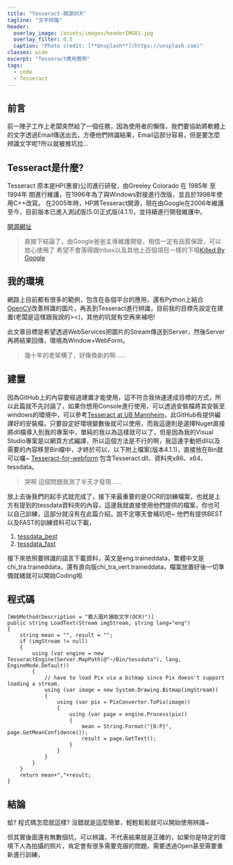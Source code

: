 ```yaml
---
title: "Tesseract-開源OCR"
tagline: "文字辨識"
header:
  overlay_image: /assets/images/headerIMG01.jpg
  overlay_filter: 0.5
  caption: "Photo credit: [**Unsplash**](https://unsplash.com)"
classes: wide
excerpt: "Tesseract應用實例"
tags:
  - code
  - Tesseract
---
```


## 前言

前一陣子工作上老闆突然給了一個任務，因為使用者的懶惰，我們要協助將軟體上的文字透過Email傳送出去，方便他們辨識結果，Email這部分容易，但是要怎麼辨識文字呢?所以就被推坑拉...

## Tesseract是什麼?

Tesseract 原本是HP(惠普)公司進行研發，由Greeley Colorado 在 1985年 至 1994年 間進行維護，在1996年為了與Windows對接進行改版，並且於1998年使用C++改寫。
在2005年時，HP將Tesseract開源，現在由Google在2006年維護至今，目前版本已進入測試版(5.0)正式版(4.1.1)，並持續進行開發維護中。

[開源網址](https://github.com/tesseract-ocr/tesseract)

> 直接下結論了，由Google爸爸主導維護開發，相信一定有品質保證，可以放心使用了
> 希望不會落得跟Inbox以及其他上百個項目一樣的下場[Killed By Google](https://killedbygoogle.com/)

## 我的環境

網路上目前都有很多的範例，包含在各個平台的應用，還有Python上結合[OpenCV](https://opencv.org/)改善辨識的圖片，再丟到Tesseract進行辨識，目前我的目標先設定在建置(老闆是這樣跟我說的><)，其他的坑就有空再來補吧!

此文章目標是希望透過WebServices把圖片的Stream傳送到Server，然後Server再將結果回傳，環境為Window+WebForm。

> 幾十年的老架構了，好像換新的啊......

## 建置

因為GitHub上的內容要經過建置才能使用，這不符合我快速達成目標的方式，所以此篇就不先討論了，如果你想用Console進行使用，可以透過安裝檔將其安裝至windows的環境中，可以參考[Tesseract at UB Mannheim](https://github.com/UB-Mannheim/tesseract/wiki)，此GitHub有提供編譯好的安裝檔，只要設定好環境變數後就可以使用，而我這邊則是選擇Nuget直接將dll檔導入到我的專案中，單純的我以為這樣就可以了，但是因為我的Visual Studio專案是以網頁方式編譯，所以這個方法是不行的啊，我這邊手動把dll以及需要的內容移至Bin檔中，才終於可以，以下附上檔案(版本4.1.1)，直接放在Bin就可以囉~
[Tesseract-for-webform](https://github.com/joysrr/Tesseract-for-webform)
包含Tesseract.dll、資料夾x86、x64、tessdata。

> 哭啊 這個問題我測了半天才發現......

放上去後我們的起手式就完成了，接下來最重要的是OCR的訓練檔案，也就是上方有提到的tessdata資料夾的內容，這邊我就直接使用他們提供的檔案，你也可以自己訓練，這部分就沒有在此篇介紹，說不定哪天會補坑吧~
他們有提供BEST以及FAST的訓練資料可以下載，

1. [tessdata_best](https://github.com/tesseract-ocr/tessdata_best)
2. [tessdata_fast](https://github.com/tesseract-ocr/tessdata_fast)

接下來依照要辨識的語言下載資料，英文是eng.traineddata，繁體中文是chi_tra.traineddata，還有直向版chi_tra_vert.traineddata，檔案放置好後一切準備就緒就可以開始Coding啦

## 程式碼

	[WebMethod(Description = "載入圖片讀取文字(OCR)")]
    public string LoadText(Stream imgStream, string lang="eng")
    {
		string mean = "", result = "";
        if (imgStream != null)
        {
            using (var engine = new TesseractEngine(Server.MapPath(@"~/Bin/tessdata"), lang, EngineMode.Default))
            {
                // have to load Pix via a bitmap since Pix doesn't support loading a stream.
                using (var image = new System.Drawing.Bitmap(imgStream))
                {
                    using (var pix = PixConverter.ToPix(image))
                    {
                        using (var page = engine.Process(pix))
                        {
                            mean = String.Format("{0:P}", page.GetMeanConfidence());
                            result = page.GetText();
                        }
                    }
                }
            }
        }
        return mean+","+result;
    }

## 結論
蛤? 程式碼怎麼就這樣?
沒錯就是這麼簡單，輕輕鬆鬆就可以開始使用辨識~

但其實後面還有無數個坑，可以辨識，不代表結果就是正確的，如果你是特定的環境下人為拍攝的照片，肯定會有很多需要克服的問題，需要透過Open甚至需要重新進行訓練，










<!--stackedit_data:
eyJoaXN0b3J5IjpbNjg4NDM1MDUsLTI2OTMwODQ5NiwtMTYzMD
U0MDk5MSwxMTE4NDAyMTQsMTkwNDU2NTg4N119
-->